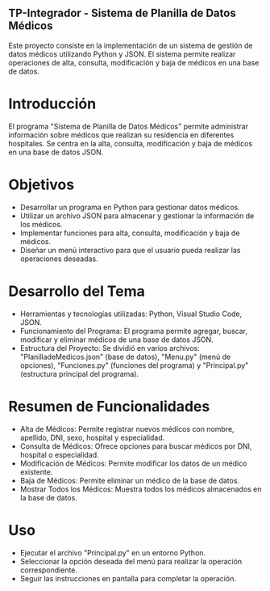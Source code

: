 ## TP-Integrador - Sistema de Planilla de Datos Médicos
Este proyecto consiste en la implementación de un sistema de gestión de datos médicos utilizando Python y JSON. El sistema permite realizar operaciones de alta, consulta, modificación y baja de médicos en una base de datos.

# Introducción
El programa "Sistema de Planilla de Datos Médicos" permite administrar información sobre médicos que realizan su residencia en diferentes hospitales. Se centra en la alta, consulta, modificación y baja de médicos en una base de datos JSON.

# Objetivos
  - Desarrollar un programa en Python para gestionar datos médicos.
  - Utilizar un archivo JSON para almacenar y gestionar la información de los médicos.
  - Implementar funciones para alta, consulta, modificación y baja de médicos.
  - Diseñar un menú interactivo para que el usuario pueda realizar las operaciones deseadas.

# Desarrollo del Tema
  - Herramientas y tecnologías utilizadas: Python, Visual Studio Code, JSON.
  - Funcionamiento del Programa: El programa permite agregar, buscar, modificar y eliminar médicos de una base de datos JSON.
  - Estructura del Proyecto: Se dividió en varios archivos: "PlanilladeMedicos.json" (base de datos), "Menu.py" (menú de opciones), "Funciones.py" (funciones del programa) y "Principal.py" (estructura principal del programa).

# Resumen de Funcionalidades
  - Alta de Médicos: Permite registrar nuevos médicos con nombre, apellido, DNI, sexo, hospital y especialidad.
  - Consulta de Médicos: Ofrece opciones para buscar médicos por DNI, hospital o especialidad.
  - Modificación de Médicos: Permite modificar los datos de un médico existente.
  - Baja de Médicos: Permite eliminar un médico de la base de datos.
  - Mostrar Todos los Médicos: Muestra todos los médicos almacenados en la base de datos.

# Uso
  - Ejecutar el archivo "Principal.py" en un entorno Python.
  - Seleccionar la opción deseada del menú para realizar la operación correspondiente.
  - Seguir las instrucciones en pantalla para completar la operación.
